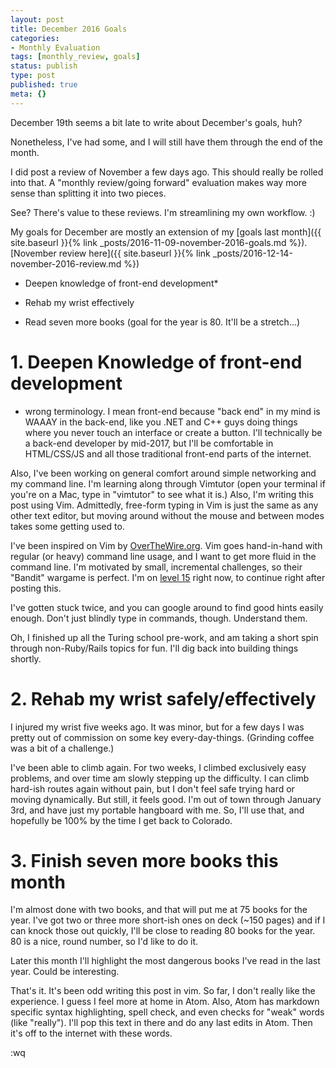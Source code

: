 ```yaml
---
layout: post
title: December 2016 Goals
categories:
- Monthly Evaluation
tags: [monthly_review, goals]
status: publish
type: post
published: true
meta: {}
---
```




December 19th seems a bit late to write about December's goals, huh?



Nonetheless, I've had some, and I will still have them through the end of the month.



I
did post a review of November a few days ago. This should really be rolled into that. A "monthly review/going forward" evaluation makes way more sense than splitting it into two pieces.



See? There's value to these reviews. I'm streamlining my own workflow. :)



My goals for December are
mostly an extension of my
[goals last month]({{ site.baseurl }}{% link _posts/2016-11-09-november-2016-goals.md %}).
[November review here]({{ site.baseurl }}{% link _posts/2016-12-14-november-2016-review.md %})


* Deepen knowledge of front-end development*


* Rehab my wrist effectively


* Read seven more books (goal for the year is 80. It'll be a stretch...)

# 1. Deepen Knowledge of front-end development



* wrong terminology. I mean front-end because "back end" in my mind is WAAAY in the back-end, like you .NET and C++ guys doing things where you never touch an interface or create a button. I'll technically be a back-end developer by mid-2017, but I'll be comfortable in HTML/CSS/JS and all those traditional front-end parts of the internet.



Also, I've been working on general comfort around simple networking
and my command line. I'm learning along through Vimtutor (open your terminal if you're on a Mac, type in "vimtutor" to see what it is.) Also, I'm writing this post using Vim. Admittedly, free-form typing in Vim is just the same as any other text editor, but moving around without the mouse and between modes takes some getting used to.



I've been inspired on Vim by
[OverTheWire.org](http://overthewire.org/wargames/bandit/). Vim goes hand-in-hand with regular (or heavy) command line usage, and I want to get more fluid in the command line. I'm motivated by small, incremental challenges, so their "Bandit" wargame is perfect. I'm on
[level 15](http://overthewire.org/wargames/bandit/bandit16.html) right now, to continue right after posting this.



I've gotten stuck twice, and you can google around to find good hints easily enough. Don't just blindly type in commands, though. Understand them.



Oh, I finished up all the Turing school pre-work, and am taking a short spin through non-Ruby/Rails topics for fun. I'll dig back into building things shortly.


# 2. Rehab my wrist safely/effectively



I injured my wrist five weeks ago. It was minor, but for a few days I was pretty out of commission on some key every-day-things. (Grinding coffee was a bit of a challenge.)



I've been able to climb again. For two weeks, I climbed exclusively easy problems, and over time am slowly stepping up the difficulty. I can climb hard-ish routes again without pain, but I don't feel safe trying hard or moving dynamically. But still, it feels good. I'm out of town through January 3rd, and have just my portable hangboard with me. So, I'll use that, and hopefully be 100% by the time I get back to Colorado.


# 3. Finish seven more books this month



I'm almost done with two books, and that will put me at 75 books for the year. I've got two or three more short-ish ones on deck (~150 pages) and if I can knock those out quickly, I'll be close to reading 80 books for the year. 80 is a nice, round number, so I'd like to do it.



Later this month I'll highlight the most dangerous books I've read in the last year. Could be interesting.



That's it. It's been odd writing this post in vim. So far, I don't really like the experience. I guess I feel more at home in Atom. Also, Atom has markdown specific syntax highlighting, spell check, and even checks for "weak" words (like "really"). I'll pop this text in there and do any last edits in Atom. Then it's off to the internet with these words.



:wq
